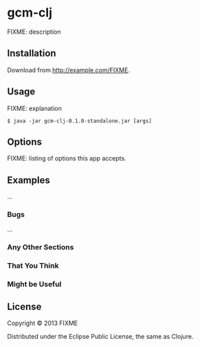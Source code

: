 # gcm-clj

FIXME: description

## Installation

Download from http://example.com/FIXME.

## Usage

FIXME: explanation

    $ java -jar gcm-clj-0.1.0-standalone.jar [args]

## Options

FIXME: listing of options this app accepts.

## Examples

...

### Bugs

...

### Any Other Sections
### That You Think
### Might be Useful

## License

Copyright © 2013 FIXME

Distributed under the Eclipse Public License, the same as Clojure.
